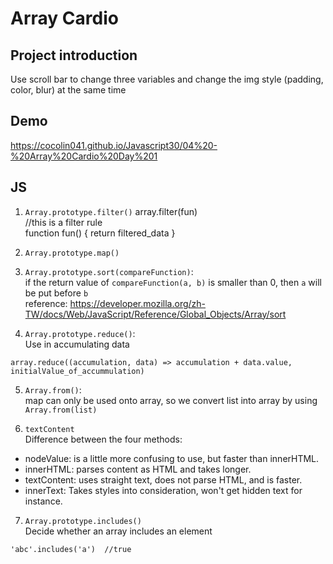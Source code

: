 # Array Cardio

## Project introduction
Use scroll bar to change three variables and change the img style (padding, color, blur) at the same time

## Demo
https://cocolin041.github.io/Javascript30/04%20-%20Array%20Cardio%20Day%201

## JS
1. ```Array.prototype.filter()```
array.filter(fun)<br>
//this is a filter rule<br>
function fun() {
  return filtered_data
}
2. ```Array.prototype.map()```
3. ```Array.prototype.sort(compareFunction)```:<br>
if the return value of ```compareFunction(a, b)``` is smaller than 0, then ```a``` will be put before ```b```<br>
reference: https://developer.mozilla.org/zh-TW/docs/Web/JavaScript/Reference/Global_Objects/Array/sort

4. ```Array.prototype.reduce()```:<br>
Use in accumulating data<br>
```
array.reduce((accumulation, data) => accumulation + data.value, initialValue_of_accummulation)
```

5. ```Array.from()```: <br>
map can only be used onto array, so we convert list into array by using ```Array.from(list)```

6. ```textContent```<br>
Difference between the four methods:<br>
* nodeValue: is a little more confusing to use, but faster than innerHTML.
* innerHTML: parses content as HTML and takes longer.
* textContent: uses straight text, does not parse HTML, and is faster.
* innerText: Takes styles into consideration, won't get hidden text for instance.

7. ```Array.prototype.includes()```<br>
Decide whether an array includes an element<br>
```
'abc'.includes('a')  //true
```

